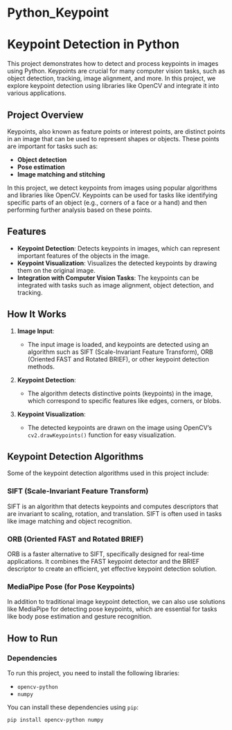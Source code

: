 # Python_Keypoint

# Keypoint Detection in Python

This project demonstrates how to detect and process keypoints in images using Python. Keypoints are crucial for many computer vision tasks, such as object detection, tracking, image alignment, and more. In this project, we explore keypoint detection using libraries like OpenCV and integrate it into various applications.

## Project Overview

Keypoints, also known as feature points or interest points, are distinct points in an image that can be used to represent shapes or objects. These points are important for tasks such as:
- **Object detection**
- **Pose estimation**
- **Image matching and stitching**

In this project, we detect keypoints from images using popular algorithms and libraries like OpenCV. Keypoints can be used for tasks like identifying specific parts of an object (e.g., corners of a face or a hand) and then performing further analysis based on these points.

## Features

- **Keypoint Detection**: Detects keypoints in images, which can represent important features of the objects in the image.
- **Keypoint Visualization**: Visualizes the detected keypoints by drawing them on the original image.
- **Integration with Computer Vision Tasks**: The keypoints can be integrated with tasks such as image alignment, object detection, and tracking.

## How It Works

1. **Image Input**:
   - The input image is loaded, and keypoints are detected using an algorithm such as SIFT (Scale-Invariant Feature Transform), ORB (Oriented FAST and Rotated BRIEF), or other keypoint detection methods.

2. **Keypoint Detection**:
   - The algorithm detects distinctive points (keypoints) in the image, which correspond to specific features like edges, corners, or blobs.

3. **Keypoint Visualization**:
   - The detected keypoints are drawn on the image using OpenCV’s `cv2.drawKeypoints()` function for easy visualization.

## Keypoint Detection Algorithms

Some of the keypoint detection algorithms used in this project include:

### SIFT (Scale-Invariant Feature Transform)
SIFT is an algorithm that detects keypoints and computes descriptors that are invariant to scaling, rotation, and translation. SIFT is often used in tasks like image matching and object recognition.

### ORB (Oriented FAST and Rotated BRIEF)
ORB is a faster alternative to SIFT, specifically designed for real-time applications. It combines the FAST keypoint detector and the BRIEF descriptor to create an efficient, yet effective keypoint detection solution.

### MediaPipe Pose (for Pose Keypoints)
In addition to traditional image keypoint detection, we can also use solutions like MediaPipe for detecting pose keypoints, which are essential for tasks like body pose estimation and gesture recognition.

## How to Run

### Dependencies

To run this project, you need to install the following libraries:
- `opencv-python`
- `numpy`

You can install these dependencies using `pip`:
```bash
pip install opencv-python numpy
